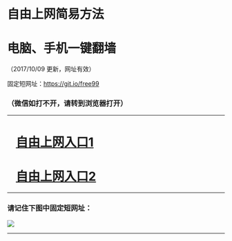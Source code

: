 ﻿# 自由上网简易方法

# 电脑、手机一键翻墙

（2017/10/09 更新，网址有效）

固定短网址：https://git.io/free99

### （微信如打不开，请转到浏览器打开）


***





# &nbsp;&nbsp; <a href="http://ft1836815918.fwq-tz-1001.info/fwqtz01.html?t=100900123676 " target="_blank">自由上网入口1</a>
# &nbsp;&nbsp; <a href="http://ft2472212264.fwq-tz-1002.info/fwqtz02.html?t=100900114777 " target="_blank">自由上网入口2</a>
***

### 请记住下图中固定短网址：

<img src="https://s3-us-west-2.amazonaws.com/fwq-1001/yjfq-20170905okok.png" /> 


***

